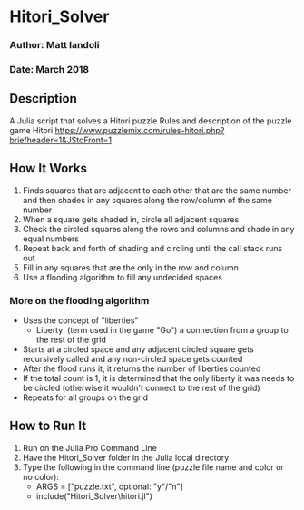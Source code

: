 # Hitori_Solver
### Author: Matt Iandoli
### Date: March 2018

## Description
A Julia script that solves a Hitori puzzle
Rules and description of the puzzle game Hitori
https://www.puzzlemix.com/rules-hitori.php?briefheader=1&JStoFront=1

## How It Works
1. Finds squares that are adjacent to each other that are the same number and then shades in any squares along the row/column of the same number
2. When a square gets shaded in, circle all adjacent squares
3. Check the circled squares along the rows and columns and shade in any equal numbers
4. Repeat back and forth of shading and circling until the call stack runs out
5. Fill in any squares that are the only in the row and column
6. Use a flooding algorithm to fill any undecided spaces

### More on the flooding algorithm
* Uses the concept of "liberties"
	* Liberty: (term used in the game "Go") a connection from a group to the rest of the grid
* Starts at a circled space and any adjacent circled square gets recursively called and any non-circled space gets counted
* After the flood runs it, it returns the number of liberties counted
* If the total count is 1, it is determined that the only liberty it was needs to be circled (otherwise it wouldn't connect to the rest of the grid)
* Repeats for all groups on the grid

## How to Run It
1. Run on the Julia Pro Command Line
2. Have the Hitori_Solver folder in the Julia local directory
3. Type the following in the command line (puzzle file name and color or no color):
	* ARGS = ["puzzle.txt", optional: "y"/"n"]
	* include("Hitori_Solver\\hitori.jl")
